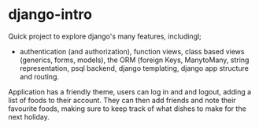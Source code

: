 # django-intro

Quick project to explore django's many features, includingl;

- authentication (and authorization), function views, class based views (generics, forms, models), the ORM (foreign Keys, ManytoMany, string representation, psql backend, django templating, django app structure and routing.

Application has a friendly theme, users can log in and and logout, adding a list of foods to their account. They can then add friends and note their favourite foods, making sure to keep track of what dishes to make for the next holiday.
